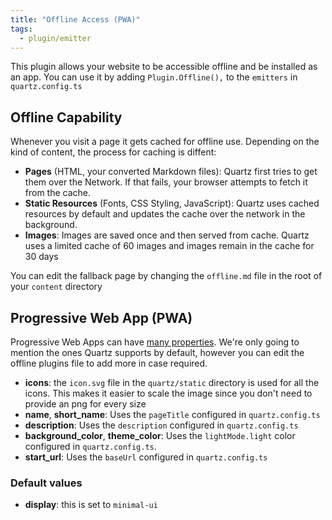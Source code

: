 ```yaml
---
title: "Offline Access (PWA)"
tags:
  - plugin/emitter
---
```


This plugin allows your website to be accessible offline and be installed as an app. You can use it by adding `Plugin.Offline(),` to the `emitters` in `quartz.config.ts`

## Offline Capability

Whenever you visit a page it gets cached for offline use. Depending on the kind of content, the process for caching is diffent:

- **Pages** (HTML, your converted Markdown files): Quartz first tries to get them over the Network. If that fails, your browser attempts to fetch it from the cache.
- **Static Resources** (Fonts, CSS Styling, JavaScript): Quartz uses cached resources by default and updates the cache over the network in the background.
- **Images**: Images are saved once and then served from cache. Quartz uses a limited cache of 60 images and images remain in the cache for 30 days

You can edit the fallback page by changing the `offline.md` file in the root of your `content` directory

## Progressive Web App (PWA)

Progressive Web Apps can have [many properties](https://developer.mozilla.org/en-US/docs/Web/Manifest). We're only going to mention the ones Quartz supports by default, however you can edit the offline plugins file to add more in case required.

- **icons**: the `icon.svg` file in the `quartz/static` directory is used for all the icons. This makes it easier to scale the image since you don't need to provide an png for every size
- **name**, **short_name**: Uses the `pageTitle` configured in `quartz.config.ts`
- **description**: Uses the `description` configured in `quartz.config.ts`
- **background_color**, **theme_color**: Uses the `lightMode.light` color configured in `quartz.config.ts`.
- **start_url**: Uses the `baseUrl` configured in `quartz.config.ts`

### Default values

- **display**: this is set to `minimal-ui`
